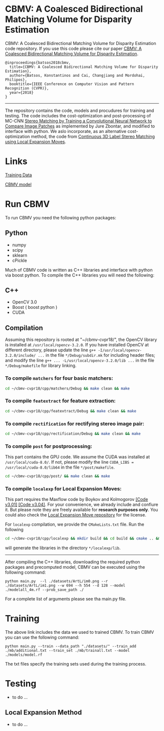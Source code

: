 # CBMV: A Coalesced Bidirectional Matching Volume for Disparity Estimation
CBMV: A Coalesced Bidirectional Matching Volume for Disparity Estimation code repository. If you use this code please cite our paper [CBMV: A Coalesced Bidirectional Matching Volume for Disparity Estimation](http://openaccess.thecvf.com/content_cvpr_2018/CameraReady/0598.pdf).

```
@inproceedings{batsos2018cbmv,
  title={CBMV: A Coalesced Bidirectional Matching Volume for Disparity Estimation},
  author={Batsos, Konstantinos and Cai, Changjiang and Mordohai, Philipos},
  booktitle={IEEE Conference on Computer Vision and Pattern Recognition (CVPR)},
  year={2018}
}
```

---

The repository contains the code, models and procudures for training and testing.
The code includes the cost-optimization and post-processing of 
MC-CNN [Stereo Matching by Training a Convolutional Neural Network to Compare Image Patches](https://arxiv.org/abs/1510.05970) 
as implemented by Jure Zbontar, and modified to interface with python. We aslo incorporate, as an alternative cost-optimization method, 
the code from [Continuous 3D Label Stereo Matching using Local Expansion Moves](https://arxiv.org/pdf/1603.08328.pdf).

# Links

[Training Data](https://drive.google.com/file/d/1RKIhAT5mc9kyWFg9Trg0Ze4qZMzUnbPU/view?usp=sharing)

[CBMV model](https://drive.google.com/file/d/1mjz-Rttdf99BZxne5EFziY5HwB10QPPF/view?usp=sharing)


# Run CBMV

To run CBMV you need the following python packages:

## Python

- numpy
- scipy
- sklearn
- cPickle 

Much of CBMV code is written as C++ libraries and interface with python via boost python. To compile the C++ libraries you will need the following:

## C++

- OpenCV 3.0
- Boost ( boost python )
- CUDA

## Compilation

Assuming this repository is rooted at "~/cbmv-cvpr18/", the OpenCV library is installed at `/usr/local/opencv-3.2.0`. 
If you have installed OpenCV at different directory, please update the line `g++ -I/usr/local/opencv-3.2.0/include/ ...` 
in the file `*/Debug/subdir.mk` for including header files; and modify the line `g++ ... -L/usr/local/opencv-3.2.0/lib ...` 
in the file `*/Debug/makefile` for library linking.

### To compile `matchers` for four basic matchers:
```bash
cd ~/cbmv-cvpr18/cpp/matchers/Debug && make clean && make
```

### To compile `featextract` for feature extraction:
```bash
cd ~/cbmv-cvpr18/cpp/featextract/Debug && make clean && make
```

### To compile `rectification` for rectifying stereo image pair:
```bash
cd ~/cbmv-cvpr18/cpp/rectification/Debug && make clean && make
```

### To compile `post` for postprocessing:
This part contains the GPU code. We assume the CUDA was installed at `/usr/local/cuda-8.0/`. If not, please modify 
the line `CUDA_LIBS = /usr/local/cuda-8.0/lib64` in the file `*/post/makefile`.

```bash
cd ~/cbmv-cvpr18/cpp/post/ && make clean && make
```

### To compile `localexp` for Local Expansion Moves:
This part requires the Maxflow code by Boykov and Kolmogorov 
[[Code v3.01]](http://vision.csd.uwo.ca/code) [[Code v3.04]](http://pub.ist.ac.at/~vnk/software.html).
For your convenience, we already include and confiure it. But please note they are freely available for **research purposes only**. You could also check 
the [Local Expansion Move repository](https://github.com/t-taniai/LocalExpStereo) for the license. 

For `localexp` compilation, we provide the `CMakeLists.txt` file. Run the following

```bash
cd ~/cbmv-cvpr18/cpp/localexp && mkdir build && cd build && cmake .. && make
```
will generate the libraries in the directory `*/localexp/lib`.

---

After compiling the C++ libraries, downloading the required python packages and precomputed model, CBMV can be executed using the following command:

```
python main.py  --l ./datasets/ArtL/im0.png --r ./datasets/ArtL/im1.png --w 694 --h 554 --d 128 --model ./modelall_4m.rf --prob_save_path ./
```

For a complete list of arguments please see tha main.py file. 


# Training 

 The above link includes the data we used to trained CBMV. To train CBMV you can use the following command:

```
python main.py --train --data_path "./datasets/" --train_add ./mb/additional.txt --train_set ./mb/trainall.txt --model ./models/model.rf
```
The txt files specify the training sets used during the training process. 


# Testing
- to do ...

## Local Expansion Method
- to do ...
